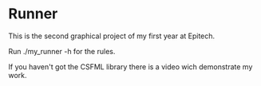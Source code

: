 # Runner
This is the second graphical project of my first year at Epitech.

Run ./my_runner -h for the rules.

If you haven't got the CSFML library there is a video wich demonstrate my work.
